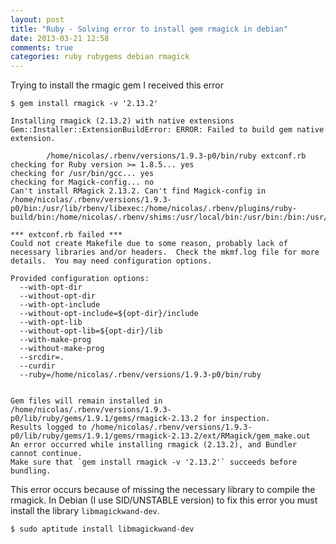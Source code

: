 ```yaml
---
layout: post
title: "Ruby - Solving error to install gem rmagick in debian"
date: 2013-03-21 12:58
comments: true
categories: ruby rubygems debian rmagick
---
```


Trying to install the rmagic gem I received this error

    $ gem install rmagick -v '2.13.2'

    Installing rmagick (2.13.2) with native extensions
    Gem::Installer::ExtensionBuildError: ERROR: Failed to build gem native extension.

            /home/nicolas/.rbenv/versions/1.9.3-p0/bin/ruby extconf.rb
    checking for Ruby version >= 1.8.5... yes
    checking for /usr/bin/gcc... yes
    checking for Magick-config... no
    Can't install RMagick 2.13.2. Can't find Magick-config in /home/nicolas/.rbenv/versions/1.9.3-p0/bin:/usr/lib/rbenv/libexec:/home/nicolas/.rbenv/plugins/ruby-build/bin:/home/nicolas/.rbenv/shims:/usr/local/bin:/usr/bin:/bin:/usr/local/games:/usr/games:/home/nicolas/bin:/usr/local/java/:/home/nicolas/bin:/usr/local/java/:/home/nicolas/bin:/usr/local/java/jre1.7.0_04:/home/nicolas/bin:/usr/local/java/jre1.7.0_04:/home/nicolas/bin:/usr/local/java/jre1.7.0_05:/home/nicolas/bin:/usr/local/java/jre1.7.0_05

    *** extconf.rb failed ***
    Could not create Makefile due to some reason, probably lack of
    necessary libraries and/or headers.  Check the mkmf.log file for more
    details.  You may need configuration options.

    Provided configuration options:
      --with-opt-dir
      --without-opt-dir
      --with-opt-include
      --without-opt-include=${opt-dir}/include
      --with-opt-lib
      --without-opt-lib=${opt-dir}/lib
      --with-make-prog
      --without-make-prog
      --srcdir=.
      --curdir
      --ruby=/home/nicolas/.rbenv/versions/1.9.3-p0/bin/ruby


    Gem files will remain installed in /home/nicolas/.rbenv/versions/1.9.3-p0/lib/ruby/gems/1.9.1/gems/rmagick-2.13.2 for inspection.
    Results logged to /home/nicolas/.rbenv/versions/1.9.3-p0/lib/ruby/gems/1.9.1/gems/rmagick-2.13.2/ext/RMagick/gem_make.out
    An error occurred while installing rmagick (2.13.2), and Bundler cannot continue.
    Make sure that `gem install rmagick -v '2.13.2'` succeeds before bundling.

This error occurs because of missing the necessary library to compile the rmagick. In Debian (I use SID/UNSTABLE version) to fix this error you must install the library `libmagickwand-dev`.

    $ sudo aptitude install libmagickwand-dev
